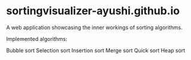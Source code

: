 # sortingvisualizer-ayushi.github.io
A web application showcasing the inner workings of sorting algorithms.

Implemented algorithms:

Bubble sort
Selection sort
Insertion sort
Merge sort
Quick sort
Heap sort
